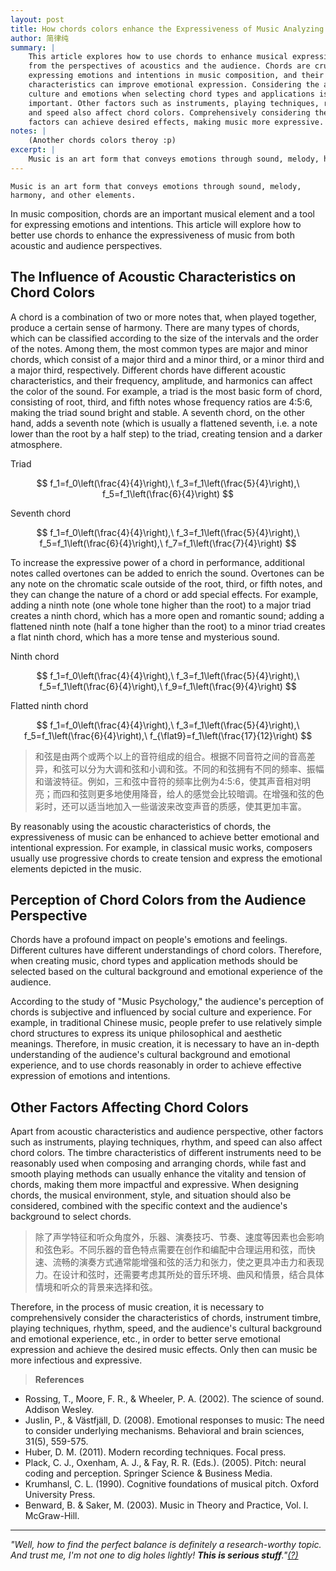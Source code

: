 ```yaml
---
layout: post
title: How chords colors enhance the Expressiveness of Music Analyzing
author: 简律纯
summary: |
    This article explores how to use chords to enhance musical expressiveness
    from the perspectives of acoustics and the audience. Chords are crucial for
    expressing emotions and intentions in music composition, and their acoustic
    characteristics can improve emotional expression. Considering the audience's
    culture and emotions when selecting chord types and applications is
    important. Other factors such as instruments, playing techniques, rhythm,
    and speed also affect chord colors. Comprehensively considering these
    factors can achieve desired effects, making music more expressive.
notes: |
    (Another chords colors theroy :p)
excerpt: |
    Music is an art form that conveys emotions through sound, melody, harmony, and other elements.In music composition, chords are an important musical element and a tool for expressing emotions and intentions. This article will explore how to better use chords to enhance the expressiveness of music from both acoustic and audience perspectives.
---
```


    Music is an art form that conveys emotions through sound, melody, harmony, and other elements.

In music composition, chords are an important musical element and a tool for expressing emotions and intentions. This article will explore how to better use chords to enhance the expressiveness of music from both acoustic and audience perspectives.<!-- 批注内容 -->


## The Influence of Acoustic Characteristics on Chord Colors

A chord is a combination of two or more notes that, when played together, produce a certain sense of harmony. There are many types of chords, which can be classified according to the size of the intervals and the order of the notes. Among them, the most common types are major and minor chords, which consist of a major third and a minor third, or a minor third and a major third, respectively. Different chords have different acoustic characteristics, and their frequency, amplitude, and harmonics can affect the color of the sound. For example, a triad is the most basic form of chord, consisting of root, third, and fifth notes whose frequency ratios are 4:5:6, making the triad sound bright and stable. A seventh chord, on the other hand, adds a seventh note (which is usually a flattened seventh, i.e. a note lower than the root by a half step) to the triad, creating tension and a darker atmosphere. 

<a title="三和弦" rel="tipsy">Triad</a>

$$
f_1=f_0\left(\frac{4}{4}\right),\ f_3=f_1\left(\frac{5}{4}\right),\ f_5=f_1\left(\frac{6}{4}\right)
$$

<a title="七和弦" rel="tipsy">Seventh chord</a>

$$
f_1=f_0\left(\frac{4}{4}\right),\ f_3=f_1\left(\frac{5}{4}\right),\ f_5=f_1\left(\frac{6}{4}\right),\ f_7=f_1\left(\frac{7}{4}\right)
$$

To increase the expressive power of a chord in performance, additional notes called overtones can be added to enrich the sound. Overtones can be any note on the chromatic scale outside of the root, third, or fifth notes, and they can change the nature of a chord or add special effects. For example, adding a ninth note (one whole tone higher than the root) to a major triad creates a ninth chord, which has a more open and romantic sound; adding a flattened ninth note (half a tone higher than the root) to a minor triad creates a flat ninth chord, which has a more tense and mysterious sound.

<a title="第九和弦" rel="tipsy">Ninth chord</a>

$$
f_1=f_0\left(\frac{4}{4}\right),\ f_3=f_1\left(\frac{5}{4}\right),\ f_5=f_1\left(\frac{6}{4}\right),\ f_9=f_1\left(\frac{9}{4}\right)
$$

<a title="降九和弦" rel="tipsy">Flatted ninth chord</a>

$$
f_1=f_0\left(\frac{4}{4}\right),\ f_3=f_1\left(\frac{5}{4}\right),\ f_5=f_1\left(\frac{6}{4}\right),\ f_{\flat9}=f_1\left(\frac{17}{12}\right)
$$

> 和弦是由两个或两个以上的音符组成的组合。根据不同音符之间的音高差异，和弦可以分为大调和弦和小调和弦。不同的和弦拥有不同的频率、振幅和谐波特征。例如，三和弦中音符的频率比例为4:5:6，使其声音相对明亮；而四和弦则更多地使用降音，给人的感觉会比较暗调。在增强和弦的色彩时，还可以适当地加入一些谐波来改变声音的质感，使其更加丰富。

By reasonably using the acoustic characteristics of chords, the expressiveness of music can be enhanced to achieve better emotional and intentional expression. For example, in classical music works, composers usually use progressive chords to create tension and express the emotional elements depicted in the music.

## Perception of Chord Colors from the Audience Perspective

Chords have a profound impact on people's emotions and feelings. Different cultures have different understandings of chord colors. Therefore, when creating music, chord types and application methods should be selected based on the cultural background and emotional experience of the audience.

According to the study of "Music Psychology," the audience's perception of chords is subjective and influenced by social culture and experience. For example, in traditional Chinese music, people prefer to use relatively simple chord structures to express its unique philosophical and aesthetic meanings. Therefore, in music creation, it is necessary to have an in-depth understanding of the audience's cultural background and emotional experience, and to use chords reasonably in order to achieve effective expression of emotions and intentions.

## Other Factors Affecting Chord Colors

Apart from acoustic characteristics and audience perspective, other factors such as instruments, playing techniques, rhythm, and speed can also affect chord colors. The timbre characteristics of different instruments need to be reasonably used when composing and arranging chords, while fast and smooth playing methods can usually enhance the vitality and tension of chords, making them more impactful and expressive. When designing chords, the musical environment, style, and situation should also be considered, combined with the specific context and the audience's background to select chords.

> 除了声学特征和听众角度外，乐器、演奏技巧、节奏、速度等因素也会影响和弦色彩。不同乐器的音色特点需要在创作和编配中合理运用和弦，而快速、流畅的演奏方式通常能增强和弦的活力和张力，使之更具冲击力和表现力。在设计和弦时，还需要考虑其所处的音乐环境、曲风和情景，结合具体情境和听众的背景来选择和弦。

Therefore, in the process of music creation, it is necessary to comprehensively consider the characteristics of chords, instrument timbre, playing techniques, rhythm, speed, and the audience's cultural background and emotional experience, etc., in order to better serve emotional expression and achieve the desired music effects. Only then can music be more infectious and expressive.

> **References**

- Rossing, T., Moore, F. R., & Wheeler, P. A. (2002). The science of sound. Addison Wesley.
- Juslin, P., & Västfjäll, D. (2008). Emotional responses to music: The need to consider underlying mechanisms. Behavioral and brain sciences, 31(5), 559-575.
- Huber, D. M. (2011). Modern recording techniques. Focal press.
- Plack, C. J., Oxenham, A. J., & Fay, R. R. (Eds.). (2005). Pitch: neural coding and perception. Springer Science & Business Media.
- Krumhansl, C. L. (1990). Cognitive foundations of musical pitch. Oxford University Press.
- Benward, B. & Saker, M. (2003). Music in Theory and Practice, Vol. I. McGraw-Hill.

***

_"Well, how to find the perfect balance is definitely a research-worthy topic. And trust me, I'm not one to dig holes lightly! **This is serious stuff**."<a href="/fool" title="要知道，我从不轻易挖坑。" rel="tipsy">(?)</a>_
